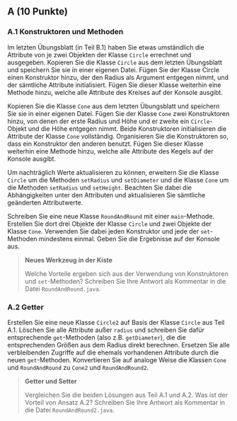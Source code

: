 ## A (10 Punkte)

### A.1 Konstruktoren und Methoden

Im letzten Übungsblatt (in Teil B.1) haben Sie etwas umständlich die Attribute von je zwei Objekten der Klasse `Circle` errechnet und ausgegeben.
Kopieren Sie die Klasse `Circle` aus dem letzten Übungsblatt und speichern Sie sie in einer eigenen Datei.
Fügen Sie der Klasse Circle einen Konstruktor hinzu, der den Radius als Argument entgegen nimmt, und der sämtliche Attribute initialisiert.
Fügen Sie dieser Klasse weiterhin eine Methode hinzu, welche alle Attribute des Kreises auf der Konsole ausgibt.

Kopieren Sie die Klasse `Cone` aus dem letzten Übungsblatt und speichern Sie sie in einer eigenen Datei.
Fügen Sie der Klasse `Cone` zwei Konstruktoren hinzu, von denen der erste Radius und Höhe und er zweite ein `Circle`-Objekt und die Höhe entgegen nimmt.
Beide Konstruktoren initialisieren die Attribute der Klasse `Cone` vollständig.
Organisieren Sie die Konstruktoren so, dass ein Konstruktor den anderen benutzt.
Fügen Sie dieser Klasse weiterhin eine Methode hinzu, welche alle Attribute des Kegels auf der Konsole ausgibt.

Um nachträglich Werte aktualisieren zu können, erweitern Sie die Klasse `Circle` um die Methoden `setRadius` und `setDiameter` und die Klasse `Cone` um die Methoden `setRadius` und `setHeight`.
Beachten Sie dabei die Abhängigkeiten unter den Attributen und aktualisieren Sie sämtliche geänderten Attributwerte.

Schreiben Sie eine neue Klasse `RoundAndRound` mit einer `main`-Methode. Erstellen Sie dort drei Objekte der Klasse `Circle` und zwei Objekte der Klasse `Cone`.
Verwenden Sie dabei jeden Konstruktor und jede der `set`-Methoden mindestens einmal.
Geben Sie die Ergebnisse auf der Konsole aus.

> **Neues Werkzeug in der Kiste**
> 
> Welche Vorteile ergeben sich aus der Verwendung von Konstruktoren und `set`-Methoden? Schreiben Sie Ihre Antwort als Kommentar in die Datei `RoundAndRound.java`.

### A.2 Getter

Erstellen Sie eine neue Klasse `Circle2` auf Basis der Klasse `Circle` aus Teil A.1.
Löschen Sie alle Attribute außer `radius` und schreiben Sie dafür entsprechende `get`-Methoden (also z.B. `getDiameter`), die die entsprechenden Größen aus dem Radius direkt berechnen.
Ersetzen Sie alle verbleibenden Zugriffe auf die ehemals vorhandenen Attribute durch die neuen `get`-Methoden.
Konvertieren Sie auf analoge Weise die Klassen `Cone` und `RoundAndRound` zu `Cone2` und `RoundAndRound2`.

> **Getter und Setter**
>
> Vergleichen Sie die beiden Lösungen aus Teil A.1 und A.2. Was ist der Vorteil von Ansatz A.2? Schreiben Sie Ihre Antwort als Kommentar in die Datei `RoundAndRound2.java`.

